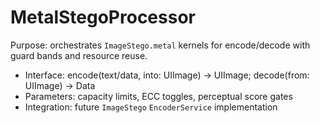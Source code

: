 # MetalStegoProcessor

Purpose: orchestrates `ImageStego.metal` kernels for encode/decode with guard bands and resource reuse.

- Interface: encode(text/data, into: UIImage) -> UIImage; decode(from: UIImage) -> Data
- Parameters: capacity limits, ECC toggles, perceptual score gates
- Integration: future `ImageStego` `EncoderService` implementation

